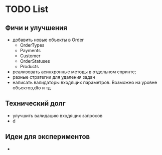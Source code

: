 ﻿# TODO List

## Фичи и улучшения
- добавить новые объекты в Order
	- OrderTypes
	- Payments
	- Customer
	- OrderStatuses
	- Products
- реализовать асинхронные методы в отдельном спринте;
- разные стратегии для удаления задач
- написать валидаторы входящих параметров. Возможно на уровне объектов,dto и тд

## Технический долг
- улучшить валидацию входящих запросов
- d

## Идеи для экспериментов
-  